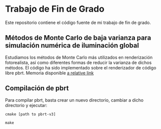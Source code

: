 # Trabajo de Fin de Grado
Este repositorio contiene el código fuente de mi trabajo de fin de grado. 

##  Métodos de Monte Carlo de baja varianza para simulación numérica de iluminación global ##
Estudiamos los métodos de Monte Carlo más utilizados en renderización fotorealista, así como diferentes formas de reducir la varianza de dichos métodos. El código ha sido implementado sobre el renderizador de código libre pbrt. Memoria disponible [a relative link](memoria/proyecto.pdf)

## Compilación de pbrt ##

Para compilar pbrt, basta crear un nuevo directorio, cambiar a dicho directorio y ejecutar:

`cmake [path to pbrt-v3]`

`make` 
